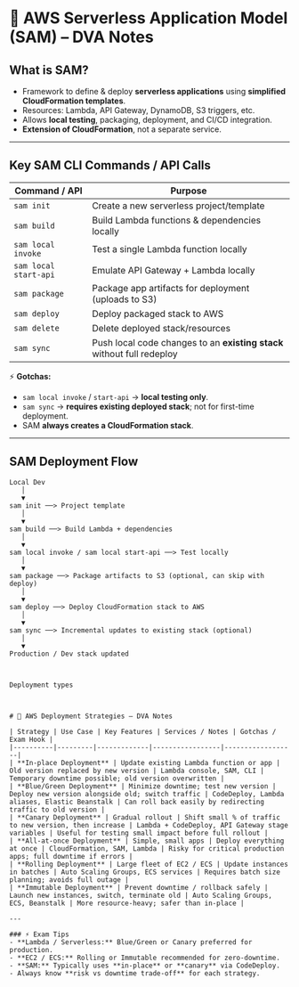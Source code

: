 # 🔹 AWS Serverless Application Model (SAM) – DVA Notes

## What is SAM?
- Framework to define & deploy **serverless applications** using **simplified CloudFormation templates**.
- Resources: Lambda, API Gateway, DynamoDB, S3 triggers, etc.
- Allows **local testing**, packaging, deployment, and CI/CD integration.
- **Extension of CloudFormation**, not a separate service.

---

## Key SAM CLI Commands / API Calls

| Command / API | Purpose |
|---------------|---------|
| `sam init` | Create a new serverless project/template |
| `sam build` | Build Lambda functions & dependencies locally |
| `sam local invoke` | Test a single Lambda function locally |
| `sam local start-api` | Emulate API Gateway + Lambda locally |
| `sam package` | Package app artifacts for deployment (uploads to S3) |
| `sam deploy` | Deploy packaged stack to AWS |
| `sam delete` | Delete deployed stack/resources |
| `sam sync` | Push local code changes to an **existing stack** without full redeploy |

⚡ **Gotchas:**
- `sam local invoke` / `start-api` → **local testing only**.  
- `sam sync` → **requires existing deployed stack**; not for first-time deployment.  
- SAM **always creates a CloudFormation stack**.

---

## SAM Deployment Flow

```text
Local Dev
   │
   ▼
sam init ──> Project template
   │
   ▼
sam build ──> Build Lambda + dependencies
   │
   ▼
sam local invoke / sam local start-api ──> Test locally
   │
   ▼
sam package ──> Package artifacts to S3 (optional, can skip with deploy)
   │
   ▼
sam deploy ──> Deploy CloudFormation stack to AWS
   │
   ▼
sam sync ──> Incremental updates to existing stack (optional)
   │
   ▼
Production / Dev stack updated



Deployment types



# 🔹 AWS Deployment Strategies – DVA Notes

| Strategy | Use Case | Key Features | Services / Notes | Gotchas / Exam Hook |
|----------|---------|-------------|-----------------|------------------|
| **In-place Deployment** | Update existing Lambda function or app | Old version replaced by new version | Lambda console, SAM, CLI | Temporary downtime possible; old version overwritten |
| **Blue/Green Deployment** | Minimize downtime; test new version | Deploy new version alongside old; switch traffic | CodeDeploy, Lambda aliases, Elastic Beanstalk | Can roll back easily by redirecting traffic to old version |
| **Canary Deployment** | Gradual rollout | Shift small % of traffic to new version, then increase | Lambda + CodeDeploy, API Gateway stage variables | Useful for testing small impact before full rollout |
| **All-at-once Deployment** | Simple, small apps | Deploy everything at once | CloudFormation, SAM, Lambda | Risky for critical production apps; full downtime if errors |
| **Rolling Deployment** | Large fleet of EC2 / ECS | Update instances in batches | Auto Scaling Groups, ECS services | Requires batch size planning; avoids full outage |
| **Immutable Deployment** | Prevent downtime / rollback safely | Launch new instances, switch, terminate old | Auto Scaling Groups, ECS, Beanstalk | More resource-heavy; safer than in-place |

---

### ⚡ Exam Tips
- **Lambda / Serverless:** Blue/Green or Canary preferred for production.  
- **EC2 / ECS:** Rolling or Immutable recommended for zero-downtime.  
- **SAM:** Typically uses **in-place** or **canary** via CodeDeploy.  
- Always know **risk vs downtime trade-off** for each strategy.






